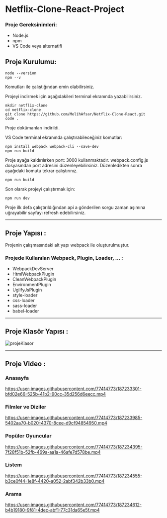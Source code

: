 # Netflix-Clone-React-Project

### Proje Gereksinimleri:

* Node.js
* npm
* VS Code veya alternatifi

## Proje Kurulumu:
```
node --version 
npm --v
```
Komutları ile çalıştığından emin olabilirsiniz.

Projeyi indirmek için aşağıdakileri terminal ekranında yazabilirsiniz.
```
mkdir netflix-clone
cd netflix-clone
git clone https://github.com/MelihAfsar/Netflix-Clone-React.git
code .
```
Proje dokümanları indirildi.

VS Code terminal ekranında çalıştırabileceğiniz komutlar:
```
npm install webpack webpack-cli --save-dev
npm run build
```

Proje ayağa kaldırılırken port: 3000 kullanmaktadır. webpack.config.js dosyasından port adresini düzenleyebilirsiniz. Düzenledikten sonra aşağıdaki komutu tekrar çalıştırınız.
```
npm run build
```
Son olarak projeyi çalıştırmak için:
```
npm run dev
```
Proje ilk defa çalıştırıldığından api a gönderilen sorgu zaman aşımına uğrayabilir sayfayı refresh edebilirsiniz.
<hr>

## Proje Yapısı :

Projenin çalışmasındaki alt yapı webpack ile oluşturulmuştur.

### Projede Kullanılan Webpack, Plugin, Loader, ... :  
* WebpackDevServer
* HtmlWebpackPlugin
* CleanWebpackPlugin
* EnvironmentPlugin
* UglifyJsPlugin
* style-loader
* css-loader
* sass-loader
* babel-loader
<hr>

## Proje Klasör Yapısı :
![projeKlasor](https://user-images.githubusercontent.com/77414773/187215979-40911f09-07b1-42ad-8303-c095e9c9e86c.png)

<hr>

## Proje Video :

### Anasayfa
https://user-images.githubusercontent.com/77414773/187233301-bfd02e66-525b-41b2-90cc-35d256d6eecc.mp4

### Filmler ve Diziler
https://user-images.githubusercontent.com/77414773/187233985-5402aa70-b020-4370-8cee-d9cf94854950.mp4

### Popüler Oyuncular
https://user-images.githubusercontent.com/77414773/187234395-7f28f51b-52fb-469a-aa1a-46afe7d578be.mp4

### Listem
https://user-images.githubusercontent.com/77414773/187234555-b3ce0f44-1e8f-4420-a052-2abf342b33b0.mp4

### Arama
https://user-images.githubusercontent.com/77414773/187234612-b4b19180-9f81-4dec-abf1-77c31da65e5f.mp4



